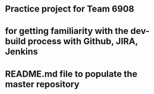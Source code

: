 # Practice project for Team 6908
# for getting familiarity with the dev-build process with Github, JIRA, Jenkins
# README.md file to populate the master repository